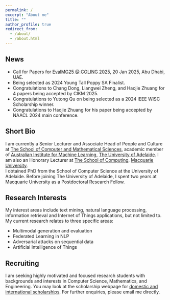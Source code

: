 ```yaml
---
permalink: /
excerpt: "About me"
title: ""
author_profile: true
redirect_from: 
  - /about/
  - /about.html
---
```


## News
* Call for Papers for [EvalMG25 @ COLING 2025](https://evalmg.github.io/), 20 Jan 2025, Abu Dhabi, UAE.
* Being selected as 2024 Young Tall Poppy SA Finalist.
* Congratulations to Chang Dong, Liangwei Zheng, and Haojie Zhuang for 4 papers being accepted by CIKM 2025.
* Congratulations to Yutong Qu on being selected as a 2024 IEEE WISC Scholarship winner.
* Congratulations to Haojie Zhuang for his paper being accepted by NAACL 2024 main conference.

## Short Bio
I am currently a Senior Lecturer and Associate Head of People and Culture at [The School of Computer and Mathematical Sciences](https://set.adelaide.edu.au/mathematical-sciences), academic member of [Australian Institute for Machine Learning](https://www.adelaide.edu.au/aiml/), [The University of Adelaide](http://www.adelaide.edu.au). I am also an Honorary Lecturer at [The School of Computing](https://www.mq.edu.au/faculty-of-science-and-engineering/departments-and-schools/school-of-computing), [Macquarie University](http://www.mq.edu.au/).  
I obtained PhD from the School of Computer Science at the University of Adelaide. Before joining The University of Adelaide, I spent two years at Macquarie University as a Postdoctoral Research Fellow. 
		
## Research Interests
 My interest areas include text mining, natural language processing, information retrieval and Internet of Things applications, but not limited to.
My current research relates to three specific areas: 
- Multimodal generation and evaluation
- Federated Learning in NLP
- Adversarial attacks on sequential data
- Artificial Intelligence of Things	

## Recruiting
I am seeking highly motivated and focused research students with backgrounds and interests in Computer Science, Mathematics, and Engineering. 
You may look at the scholarship webpage for [domestic and international scholarships](https://www.adelaide.edu.au/graduate-research/scholarships#summary-of-main-hdr-scholarships). For further enquiries, please email me directly. 

